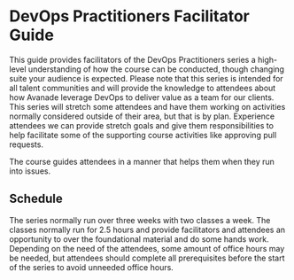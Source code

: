 # DevOps Practitioners Facilitator Guide

This guide provides facilitators of the DevOps Practitioners series a high-level understanding of how the course can be conducted, though changing suite your audience is expected. Please note that this series is intended for all talent communities and will provide the knowledge to attendees about how Avanade leverage DevOps to deliver value as a team for our clients. This series will stretch some attendees and have them working on activities normally considered outside of their area, but that is by plan. Experience attendees we can provide stretch goals and give them responsibilities to help facilitate some of the supporting course activities like approving pull requests.

The course guides attendees in a manner that helps them when they run into issues.

## Schedule

The series normally run over three weeks with two classes a week. The classes normally run for 2.5 hours and provide facilitators and attendees an opportunity to over the foundational material and do some hands work. Depending on the need of the attendees, some amount of office hours may be needed, but attendees should complete all prerequisites before the start of the series to avoid unneeded office hours.
